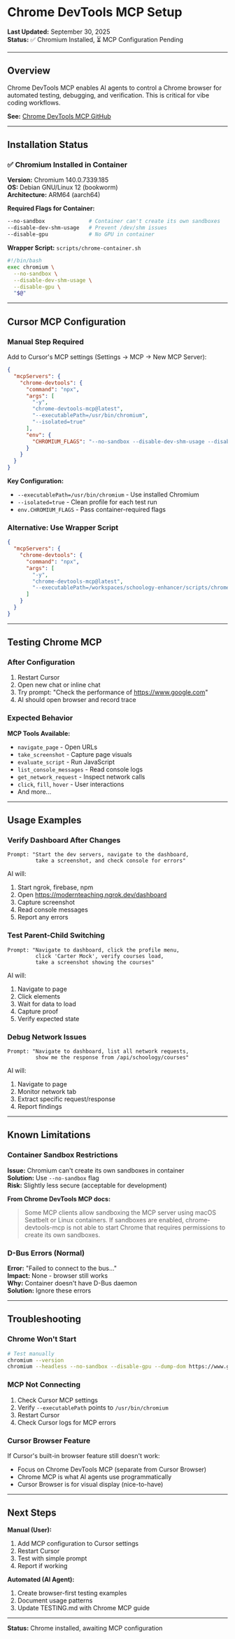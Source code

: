 # Chrome DevTools MCP Setup

**Last Updated:** September 30, 2025  
**Status:** ✅ Chromium Installed, ⏳ MCP Configuration Pending

---

## Overview

Chrome DevTools MCP enables AI agents to control a Chrome browser for automated testing, debugging, and verification. This is critical for vibe coding workflows.

**See:** [Chrome DevTools MCP GitHub](https://github.com/ChromeDevTools/chrome-devtools-mcp/)

---

## Installation Status

### ✅ Chromium Installed in Container

**Version:** Chromium 140.0.7339.185  
**OS:** Debian GNU/Linux 12 (bookworm)  
**Architecture:** ARM64 (aarch64)

**Required Flags for Container:**
```bash
--no-sandbox              # Container can't create its own sandboxes
--disable-dev-shm-usage   # Prevent /dev/shm issues
--disable-gpu             # No GPU in container
```

**Wrapper Script:** `scripts/chrome-container.sh`
```bash
#!/bin/bash
exec chromium \
  --no-sandbox \
  --disable-dev-shm-usage \
  --disable-gpu \
  "$@"
```

---

## Cursor MCP Configuration

### Manual Step Required

Add to Cursor's MCP settings (Settings → MCP → New MCP Server):

```json
{
  "mcpServers": {
    "chrome-devtools": {
      "command": "npx",
      "args": [
        "-y",
        "chrome-devtools-mcp@latest",
        "--executablePath=/usr/bin/chromium",
        "--isolated=true"
      ],
      "env": {
        "CHROMIUM_FLAGS": "--no-sandbox --disable-dev-shm-usage --disable-gpu"
      }
    }
  }
}
```

**Key Configuration:**
- `--executablePath=/usr/bin/chromium` - Use installed Chromium
- `--isolated=true` - Clean profile for each test run
- `env.CHROMIUM_FLAGS` - Pass container-required flags

### Alternative: Use Wrapper Script

```json
{
  "mcpServers": {
    "chrome-devtools": {
      "command": "npx",
      "args": [
        "-y",
        "chrome-devtools-mcp@latest",
        "--executablePath=/workspaces/schoology-enhancer/scripts/chrome-container.sh"
      ]
    }
  }
}
```

---

## Testing Chrome MCP

### After Configuration

1. Restart Cursor
2. Open new chat or inline chat
3. Try prompt: "Check the performance of https://www.google.com"
4. AI should open browser and record trace

### Expected Behavior

**MCP Tools Available:**
- `navigate_page` - Open URLs
- `take_screenshot` - Capture page visuals
- `evaluate_script` - Run JavaScript
- `list_console_messages` - Read console logs
- `get_network_request` - Inspect network calls
- `click`, `fill`, `hover` - User interactions
- And more...

---

## Usage Examples

### Verify Dashboard After Changes

```
Prompt: "Start the dev servers, navigate to the dashboard, 
         take a screenshot, and check console for errors"
```

AI will:
1. Start ngrok, firebase, npm
2. Open https://modernteaching.ngrok.dev/dashboard
3. Capture screenshot
4. Read console messages
5. Report any errors

### Test Parent-Child Switching

```
Prompt: "Navigate to dashboard, click the profile menu, 
         click 'Carter Mock', verify courses load, 
         take a screenshot showing the courses"
```

AI will:
1. Navigate to page
2. Click elements
3. Wait for data to load
4. Capture proof
5. Verify expected state

### Debug Network Issues

```
Prompt: "Navigate to dashboard, list all network requests, 
         show me the response from /api/schoology/courses"
```

AI will:
1. Navigate to page
2. Monitor network tab
3. Extract specific request/response
4. Report findings

---

## Known Limitations

### Container Sandbox Restrictions

**Issue:** Chromium can't create its own sandboxes in container  
**Solution:** Use `--no-sandbox` flag  
**Risk:** Slightly less secure (acceptable for development)

**From Chrome DevTools MCP docs:**
> Some MCP clients allow sandboxing the MCP server using macOS Seatbelt or Linux containers. 
> If sandboxes are enabled, chrome-devtools-mcp is not able to start Chrome that requires 
> permissions to create its own sandboxes.

### D-Bus Errors (Normal)

**Error:** "Failed to connect to the bus..."  
**Impact:** None - browser still works  
**Why:** Container doesn't have D-Bus daemon  
**Solution:** Ignore these errors

---

## Troubleshooting

### Chrome Won't Start

```bash
# Test manually
chromium --version
chromium --headless --no-sandbox --disable-gpu --dump-dom https://www.google.com
```

### MCP Not Connecting

1. Check Cursor MCP settings
2. Verify `--executablePath` points to `/usr/bin/chromium`
3. Restart Cursor
4. Check Cursor logs for MCP errors

### Cursor Browser Feature

If Cursor's built-in browser feature still doesn't work:
- Focus on Chrome DevTools MCP (separate from Cursor Browser)
- Chrome MCP is what AI agents use programmatically
- Cursor Browser is for visual display (nice-to-have)

---

## Next Steps

**Manual (User):**
1. Add MCP configuration to Cursor settings
2. Restart Cursor
3. Test with simple prompt
4. Report if working

**Automated (AI Agent):**
1. Create browser-first testing examples
2. Document usage patterns
3. Update TESTING.md with Chrome MCP guide

---

**Status:** Chrome installed, awaiting MCP configuration
